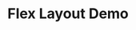 ---
layout: layouts/flex/demo.html
title: Flex Layout Demo
head: Flex Layout Demo
text1: 1 - Lorem ipsum dolor sit amet, consectetur adipisicing elit. Dolorem rem nam dolore repellendus provident, voluptas necessitatibus vel cupiditate delectus, doloremque incidunt accusantium quia! Nisi molestiae totam natus, in assumenda accusantium.
text2: 2 - Lorem ipsum dolor sit amet.
text3: 3 - Lorem ipsum dolor sit amet, consectetur adipisicing elit. At sunt harum ut rerum id quae voluptas velit iusto quasi distinctio.
text4: 4 - Lorem ipsum dolor sit amet, consectetur adipisicing elit. Similique, sequi?
text5: 5 - Lorem ipsum dolor sit amet, consectetur adipisicing elit. Maxime nisi deserunt, dolorem accusamus sint ipsam dolor quae ab animi assumenda architecto placeat possimus fugit doloribus vel, corporis amet aliquam maiores!
text6: 6 - Lorem ipsum dolor sit amet, consectetur adipisicing elit.
---
